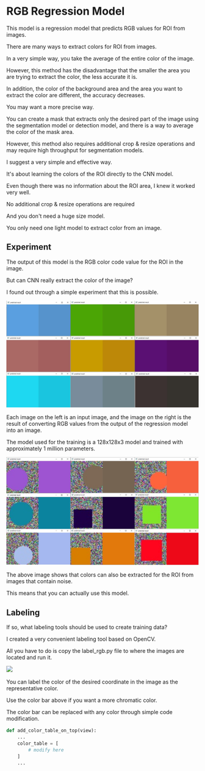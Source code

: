 # RGB Regression Model

This model is a regression model that predicts RGB values for ROI from images.

There are many ways to extract colors for ROI from images.

In a very simple way, you take the average of the entire color of the image.

However, this method has the disadvantage that the smaller the area you are trying to extract the color, the less accurate it is.

In addition, the color of the background area and the area you want to extract the color are different, the accuracy decreases.

You may want a more precise way.

You can create a mask that extracts only the desired part of the image using the segmentation model or detection model, and there is a way to average the color of the mask area.

However, this method also requires additional crop & resize operations and may require high throughput for segmentation models.

I suggest a very simple and effective way.

It's about learning the colors of the ROI directly to the CNN model.

Even though there was no information about the ROI area, I knew it worked very well.

No additional crop & resize operations are required

And you don't need a huge size model.

You only need one light model to extract color from an image.

## Experiment

The output of this model is the RGB color code value for the ROI in the image.

But can CNN really extract the color of the image?

I found out through a simple experiment that this is possible.

<img src="/md/rgb.jpg" width="800"><br>

Each image on the left is an input image, and the image on the right is the result of converting RGB values from the output of the regression model into an image.

The model used for the training is a 128x128x3 model and trained with approximately 1 million parameters.

<img src="/md/rgb_noise.jpg" width="800"><br>

The above image shows that colors can also be extracted for the ROI from images that contain noise.

This means that you can actually use this model.

## Labeling

If so, what labeling tools should be used to create training data?

I created a very convenient labeling tool based on OpenCV.

All you have to do is copy the label_rgb.py file to where the images are located and run it.

<img src="/md/label_rgb.gif" width="600"><br>

You can label the color of the desired coordinate in the image as the representative color.

Use the color bar above if you want a more chromatic color.

The color bar can be replaced with any color through simple code modification.

```python
def add_color_table_on_top(view):
    ...
    color_table = [
        # modify here
    ]
    ...
```
